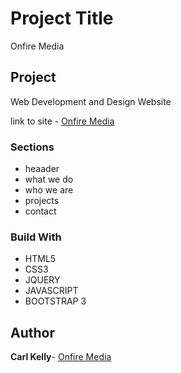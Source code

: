 # Project Title

Onfire Media


## Project

Web Development and Design Website

link to site - [Onfire Media](http://www.onfiremedia.co.uk)

### Sections

* heaader
* what we do
* who we are
* projects
* contact


### Build With

* HTML5
* CSS3
* JQUERY
* JAVASCRIPT
* BOOTSTRAP 3

## Author

**Carl Kelly**- [Onfire Media](http://www.onfiremedia.co.uk)
